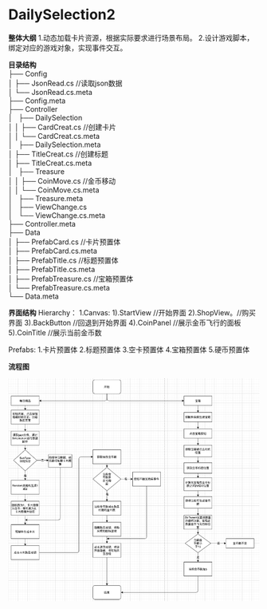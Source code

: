 # DailySelection2

**整体大纲**
 1.动态加载卡片资源，根据实际要求进行场景布局。
 2.设计游戏脚本，绑定对应的游戏对象，实现事件交互。
 
**目录结构**  
├── Config  
  │   ├── JsonRead.cs  //读取json数据  
  │   └── JsonRead.cs.meta  
├── Config.meta  
├── Controller  
  │   ├── DailySelection  
  │   │   ├── CardCreat.cs  //创建卡片  
  │   │   └── CardCreat.cs.meta  
  │   ├── DailySelection.meta  
  │   ├── TitleCreat.cs  //创建标题  
  │   ├── TitleCreat.cs.meta  
  │   ├── Treasure  
  │   │   ├── CoinMove.cs  //金币移动  
  │   │   └── CoinMove.cs.meta  
  │   ├── Treasure.meta  
  │   ├── ViewChange.cs  
  │   └── ViewChange.cs.meta  
├── Controller.meta  
├── Data  
  │   ├── PrefabCard.cs //卡片预置体  
  │   ├── PrefabCard.cs.meta  
  │   ├── PrefabTitle.cs //标题预置体  
  │   ├── PrefabTitle.cs.meta  
  │   ├── PrefabTreasure.cs //宝箱预置体  
  │   └── PrefabTreasure.cs.meta  
└── Data.meta  

**界面结构**
  Hierarchy：
    1.Canvas: 
     1).StartView //开始界面
     2).ShopView。//购买界面
     3).BackButton //回退到开始界面
     4).CoinPanel //展示金币飞行的面板
     5).CoinTitle //展示当前金币数
     
  Prefabs: 1.卡片预置体 2.标题预置体 3.空卡预置体 4.宝箱预置体 5.硬币预置体
  
**流程图**  

![image](https://github.com/89trillion-songzhiheng/DailySelection2/blob/main/picture/ProcessPicture.png)
